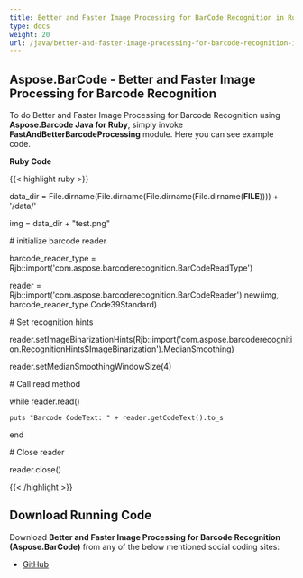 ```yaml
---
title: Better and Faster Image Processing for BarCode Recognition in Ruby
type: docs
weight: 20
url: /java/better-and-faster-image-processing-for-barcode-recognition-in-ruby/
---
```


## **Aspose.BarCode - Better and Faster Image Processing for Barcode Recognition**
To do Better and Faster Image Processing for Barcode Recognition using **Aspose.Barcode Java for Ruby**, simply invoke **FastAndBetterBarcodeProcessing** module. Here you can see example code.

**Ruby Code**

{{< highlight ruby >}}

 data_dir = File.dirname(File.dirname(File.dirname(File.dirname(__FILE__)))) + '/data/'

img = data_dir + "test.png"

\# initialize barcode reader

barcode_reader_type = Rjb::import('com.aspose.barcoderecognition.BarCodeReadType')

reader = Rjb::import('com.aspose.barcoderecognition.BarCodeReader').new(img, barcode_reader_type.Code39Standard)

\# Set recognition hints

reader.setImageBinarizationHints(Rjb::import('com.aspose.barcoderecognition.RecognitionHints$ImageBinarization').MedianSmoothing)

reader.setMedianSmoothingWindowSize(4)

\# Call read method

while reader.read()

    puts "Barcode CodeText: " + reader.getCodeText().to_s

end

\# Close reader

reader.close()

{{< /highlight >}}
## **Download Running Code**
Download **Better and Faster Image Processing for Barcode Recognition (Aspose.BarCode)** from any of the below mentioned social coding sites:

- [GitHub](https://github.com/aspose-barcode/Aspose.BarCode-for-Java/blob/master/Plugins/Aspose_Barcode_Java_for_Ruby/lib/asposebarcodejava/BarcodeRecognition/fastandbetterbarcodeprocessing.rb)

